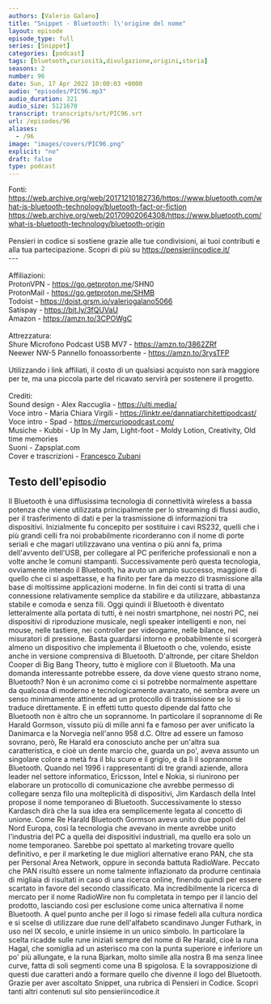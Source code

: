 ```yaml
---
authors: [Valerio Galano]
title: "Snippet - Bluetooth: l\'origine del nome"
layout: episode
episode_type: full
series: [Snippet]
categories: [podcast]
tags: [bluetooth,curiosità,divulgazione,origini,storia]
seasons: 2
number: 96
date: Sun, 17 Apr 2022 10:00:03 +0000
audio: "episodes/PIC96.mp3"
audio_duration: 321
audio_size: 5121670
transcript: transcripts/srt/PIC96.srt
url: /episodes/96
aliases: 
  - /96
image: "images/covers/PIC96.png"
explicit: "no"
draft: false
type: podcast
---
```

Fonti: <br /><a href="https://web.archive.org/web/20171210182736/https://www.bluetooth.com/what-is-bluetooth-technology/bluetooth-fact-or-fiction" rel="noopener">https://web.archive.org/web/20171210182736/https://www.bluetooth.com/what-is-bluetooth-technology/bluetooth-fact-or-fiction</a> <br /><a href="https://web.archive.org/web/20170902064308/https://www.bluetooth.com/what-is-bluetooth-technology/bluetooth-origin" rel="noopener">https://web.archive.org/web/20170902064308/https://www.bluetooth.com/what-is-bluetooth-technology/bluetooth-origin</a> <br /><br />Pensieri in codice si sostiene grazie alle tue condivisioni, ai tuoi contributi e alla tua partecipazione. Scopri di più su <a href="https://pensieriincodice.it/" rel="noopener">https://pensieriincodice.it/</a> <br />---<br /><br />Affiliazioni:<br />ProtonVPN - <a href="https://go.getproton.me" rel="noopener">https://go.getproton.me</a>/SHN0 <br />ProtonMail - <a href="https://go.getproton.me/SHMB" rel="noopener">https://go.getproton.me/SHMB</a> <br />Todoist - <a href="https://doist.grsm.io/valeriogalano5066" rel="noopener">https://doist.grsm.io/valeriogalano5066</a> <br />Satispay - <a href="https://bit.ly/3fQUVaU" rel="noopener">https://bit.ly/3fQUVaU</a> <br />Amazon - <a href="https://amzn.to/3CPOWgC" rel="noopener">https://amzn.to/3CPOWgC</a> <br /><br />Attrezzatura:<br />Shure Microfono Podcast USB MV7 - <a href="https://amzn.to/3862ZRf" rel="noopener">https://amzn.to/3862ZRf</a> <br />Neewer NW-5 Pannello fonoassorbente - <a href="https://amzn.to/3rysTFP" rel="noopener">https://amzn.to/3rysTFP</a> <br /><br />Utilizzando i link affiliati, il costo di un qualsiasi acquisto non sarà maggiore per te, ma una piccola parte del ricavato servirà per sostenere il progetto.<br /><br />Crediti:<br />Sound design - Alex Raccuglia - <a href="https://ulti.media/" rel="noopener">https://ulti.media/</a> <br />Voce intro - Maria Chiara Virgili - <a href="https://linktr.ee/dannatiarchitettipodcast/" rel="noopener">https://linktr.ee/dannatiarchitettipodcast/</a>  <br />Voce intro - Spad - <a href="https://mercuriopodcast.com/" rel="noopener">https://mercuriopodcast.com/</a> <br />Musiche - Kubbi - Up In My Jam, Light-foot - Moldy Lotion, Creativity, Old time memories<br />Suoni - Zapsplat.com<br />Cover e trascrizioni - <a href="https://it.linkedin.com/in/francesco-zubani-5957081a6" rel="noopener">Francesco Zubani</a>

<!-- more -->

## Testo dell'episodio

Il Bluetooth è una diffusissima tecnologia di connettività wireless a bassa potenza
che viene utilizzata principalmente per lo streaming di flussi audio, per il trasferimento
di dati e per la trasmissione di informazioni tra dispositivi.
Inizialmente fu concepito per sostituire i cavi RS232, quelli che i più grandi celli
fra noi probabilmente ricorderanno con il nome di porte seriali e che magari utilizzavano
una ventina o più anni fa, prima dell'avvento dell'USB, per collegare al PC periferiche
professionali e non a volte anche le comuni stampanti.
Successivamente però questa tecnologia, ovviamente intendo il Bluetooth, ha avuto un ampio successo,
maggiore di quello che ci si aspettasse, e ha finito per fare da mezzo di trasmissione
alla base di moltissime applicazioni moderne.
In fin dei conti si tratta di una connessione relativamente semplice da stabilire e da
utilizzare, abbastanza stabile e comoda e senza fili.
Oggi quindi il Bluetooth è diventato letteralmente alla portata di tutti, è nei nostri smartphone,
nei nostri PC, nei dispositivi di riproduzione musicale, negli speaker intelligenti e non,
nei mouse, nelle tastiere, nei controller per videogame, nelle bilance, nei misuratori
di pressione.
Basta guardarsi intorno e probabilmente si scorgerà almeno un dispositivo che implementa
il Bluetooth o che, volendo, esiste anche in versione comprensiva di Bluetooth.
D'altronde, per citare Sheldon Cooper di Big Bang Theory, tutto è migliore con il
Bluetooth.
Ma una domanda interessante potrebbe essere, da dove viene questo strano nome, Bluetooth?
Non è un acronimo come ci si potrebbe normalmente aspettare da qualcosa di moderno e tecnologicamente
avanzato, né sembra avere un senso minimamente attinente ad un protocollo di trasmissione
se lo si traduce direttamente.
E in effetti tutto questo dipende dal fatto che Bluetooth non è altro che un soprannome.
In particolare il soprannome di Re Harald Gormson, vissuto più di mille anni fa e famoso
per aver unificato la Danimarca e la Norvegia nell'anno 958 d.C.
Oltre ad essere un famoso sovrano, però, Re Harald era conosciuto anche per un'altra
sua caratteristica, e cioè un dente marcio che, guarda un po', aveva assunto un singolare
colore a metà fra il blu scuro e il grigio, e da lì il soprannome Bluetooth.
Quando nel 1996 i rappresentanti di tre grandi aziende, allora leader nel settore informatico,
Ericsson, Intel e Nokia, si riunirono per elaborare un protocollo di comunicazione che
avrebbe permesso di collegare senza filo una molteplicità di dispositivi, Jim Kardasch
della Intel propose il nome temporaneo di Bluetooth.
Successivamente lo stesso Kardasch dirà che la sua idea era semplicemente legata al concetto
di unione.
Come Re Harald Bluetooth Gormson aveva unito due popoli del Nord Europa, così la tecnologia
che avevano in mente avrebbe unito l'industria del PC a quella dei dispositivi industriali,
ma quello era solo un nome temporaneo.
Sarebbe poi spettato al marketing trovare quello definitivo, e per il marketing le
due migliori alternative erano PAN, che sta per Personal Area Network, oppure in seconda
battuta RadioWare.
Peccato che PAN risultò essere un nome talmente inflazionato da produrre centinaia di migliaia
di risultati in caso di una ricerca online, finendo quindi per essere scartato in favore
del secondo classificato.
Ma incredibilmente la ricerca di mercato per il nome RadioWire non fu completata in tempo
per il lancio del prodotto, lasciando così per esclusione come unica alternativa il nome
Bluetooth.
A quel punto anche per il logo si rimase fedeli alla cultura nordica e si scelse di utilizzare
due rune dell'alfabeto scandinavo Junger Futhark, in uso nel IX secolo, e unirle insieme
in un unico simbolo.
In particolare la scelta ricadde sulle rune iniziali sempre del nome di Re Harald, cioè
la runa Hagal, che somiglia ad un asterisco ma con la punta superiore e inferiore un po'
più allungate, e la runa Bjarkan, molto simile alla nostra B ma senza linee curve, fatta
di soli segmenti come una B spigolosa.
E la sovrapposizione di questi due caratteri andò a formare quello che divenne il logo
del Bluetooth.
Grazie per aver ascoltato Snippet, una rubrica di Pensieri in Codice.
Scopri tanti altri contenuti sul sito pensieriincodice.it

